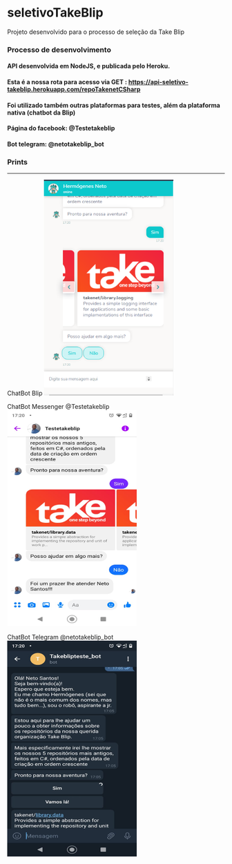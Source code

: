 # seletivoTakeBlip
Projeto desenvolvido para o processo de seleção da Take Blip
### Processo de desenvolvimento
#### API desenvolvida em NodeJS, e publicada pelo Heroku.
#### Esta é a nossa rota para acesso via GET : https://api-seletivo-takeblip.herokuapp.com/repoTakenetCSharp
#### Foi utilizado também outras plataformas para testes, além da plataforma nativa (chatbot da Blip)
#### Página do facebook: @Testetakeblip
#### Bot telegram: @netotakeblip_bot

### Prints
<hr>
ChatBot Blip
<img src = "https://github.com/Hermogenes00/seletivoTakeBlip/blob/master/prints/chatBot.png" width="300" height="500"/>

ChatBot Messenger @Testetakeblip
<img src = "https://github.com/Hermogenes00/seletivoTakeBlip/blob/master/prints/messengerBot.jpeg" width="300" height="500"/>

ChatBot Telegram @netotakeblip_bot
<img src = "https://github.com/Hermogenes00/seletivoTakeBlip/blob/master/prints/telegramBot.jpeg" width="300" height="500"/>
